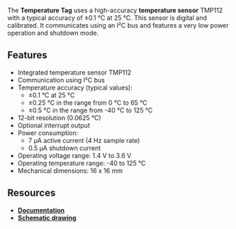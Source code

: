The **Temperature Tag** uses a high-accuracy **temperature sensor** TMP112 with a typical accuracy of ±0.1 °C at 25 °C. This sensor is digital and calibrated. It communicates using an I²C bus and features a very low power operation and shutdown mode.

## Features

* Integrated temperature sensor TMP112
* Communication using I²C bus
* Temperature accuracy (typical values):
    * ±0.1 °C at 25 °C
    * ±0.25 °C in the range from 0 °C to 65 °C
    * ±0.5 °C in the range from -40 °C to 125 °C
* 12-bit resolution (0.0625 °C)
* Optional interrupt output
* Power consumption:
    * 7 µA active current (4 Hz sample rate)
    * 0.5 µA shutdown current
* Operating voltage range: 1.4 V to 3.6 V
* Operating temperature range: -40 to 125 °C
* Mechanical dimensions: 16 x 16 mm

## Resources

* [**Documentation**](https://www.bigclown.com/doc/hardware/about-temperature-tag/)
* [**Schematic drawing**](https://github.com/bigclownlabs/bc-hardware/tree/master/out/bc-tag-temperature)
